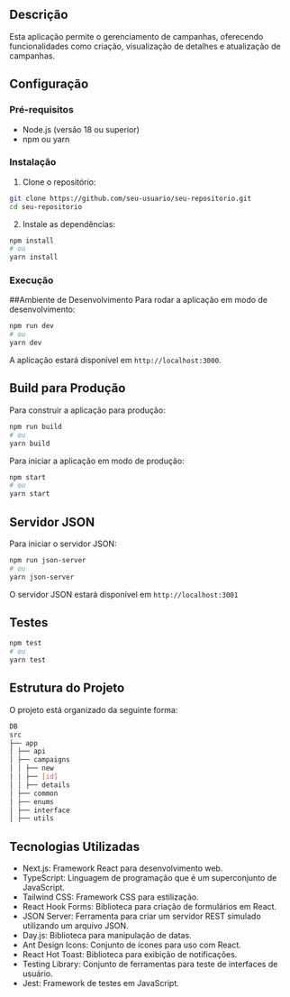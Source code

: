 ## Descrição
Esta aplicação permite o gerenciamento de campanhas, oferecendo funcionalidades como criação, visualização de detalhes e atualização de campanhas.

## Configuração

### Pré-requisitos
- Node.js (versão 18 ou superior)
- npm ou yarn

### Instalação
1. Clone o repositório:
```bash
git clone https://github.com/seu-usuario/seu-repositorio.git
cd seu-repositorio
```

2. Instale as dependências:
```bash
npm install
# ou
yarn install
```

### Execução
##Ambiente de Desenvolvimento
Para rodar a aplicação em modo de desenvolvimento:
```bash
npm run dev
# ou
yarn dev
```
A aplicação estará disponível em `http://localhost:3000`.

## Build para Produção
Para construir a aplicação para produção:
```bash
npm run build
# ou
yarn build
```
Para iniciar a aplicação em modo de produção:
```bash
npm start
# ou
yarn start
```
## Servidor JSON
Para iniciar o servidor JSON:
```bash
npm run json-server
# ou
yarn json-server
```
O servidor JSON estará disponível em `http://localhost:3001`

## Testes
```bash
npm test
# ou
yarn test
```

## Estrutura do Projeto
O projeto está organizado da seguinte forma:
```bash 
DB
src
├── app
│ ├── api
│ ├── campaigns
│ │ ├── new
│ │ ├── [id]
│ │ ├── details
│ ├── common
│ ├── enums
│ ├── interface
│ ├── utils
```
## Tecnologias Utilizadas
- Next.js: Framework React para desenvolvimento web.
- TypeScript: Linguagem de programação que é um superconjunto de JavaScript.
- Tailwind CSS: Framework CSS para estilização.
- React Hook Forms: Biblioteca para criação de formulários em React.
- JSON Server: Ferramenta para criar um servidor REST simulado utilizando um arquivo JSON.
- Day.js: Biblioteca para manipulação de datas.
- Ant Design Icons: Conjunto de ícones para uso com React.
- React Hot Toast: Biblioteca para exibição de notificações.
- Testing Library: Conjunto de ferramentas para teste de interfaces de usuário.
- Jest: Framework de testes em JavaScript.
